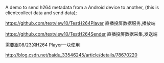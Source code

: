 A demo to send h264 metadata from a Android device to another,
(this is client:collect data and send data);

https://github.com/textview10/TestH264Player 	直播投屏数据服务,播放端

https://github.com/textview10/TestH264Sender 	直播投屏数据采集,发送端

需要跟08/23的H264 Player一块使用

http://blog.csdn.net/baidu_33546245/article/details/78670220 
